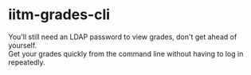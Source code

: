 # iitm-grades-cli
You'll still need an LDAP password to view grades, don't get ahead of yourself.   
Get your grades quickly from the command line without having to log in repeatedly.
